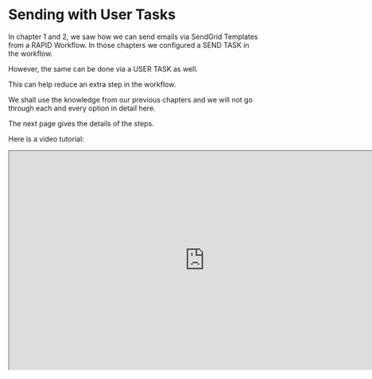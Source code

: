 # Sending with User Tasks

In chapter 1 and 2, we saw how we can send emails via SendGrid Templates from a RAPID Workflow. In those chapters we configured a SEND TASK in the workflow.

However, the same can be done via a USER TASK as well.   
  
This can help reduce an extra step in the workflow.

We shall use the knowledge from our previous chapters and we will not go through each and every option in detail here.

The next page gives the details of the steps.

Here is a video tutorial:

<iframe allowfullscreen="allowfullscreen" height="440" src="https://www.youtube.com/embed/qIb5tRAEr-I" width="785"></iframe>